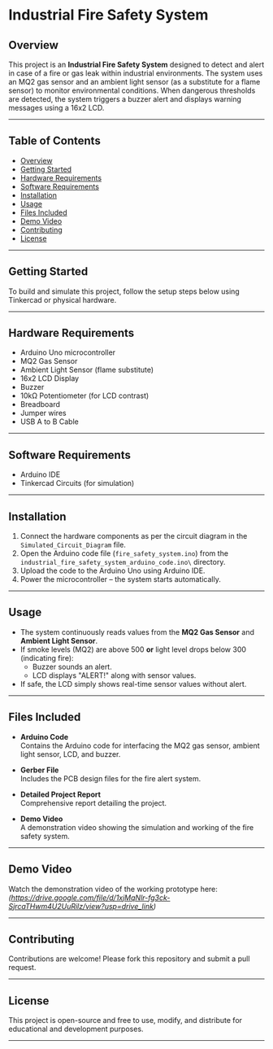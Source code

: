# Industrial Fire Safety System

## Overview
This project is an **Industrial Fire Safety System** designed to detect and alert in case of a fire or gas leak within industrial environments. The system uses an MQ2 gas sensor and an ambient light sensor (as a substitute for a flame sensor) to monitor environmental conditions. When dangerous thresholds are detected, the system triggers a buzzer alert and displays warning messages using a 16x2 LCD.

---

## Table of Contents
- [Overview](#overview)
- [Getting Started](#getting-started)
- [Hardware Requirements](#hardware-requirements)
- [Software Requirements](#software-requirements)
- [Installation](#installation)
- [Usage](#usage)
- [Files Included](#files-included)
- [Demo Video](#demo-video)
- [Contributing](#contributing)
- [License](#license)

---

## Getting Started
To build and simulate this project, follow the setup steps below using Tinkercad or physical hardware.

---

## Hardware Requirements
- Arduino Uno microcontroller  
- MQ2 Gas Sensor  
- Ambient Light Sensor (flame substitute)  
- 16x2 LCD Display  
- Buzzer  
- 10kΩ Potentiometer (for LCD contrast)  
- Breadboard  
- Jumper wires  
- USB A to B Cable

---

## Software Requirements
- Arduino IDE  
- Tinkercad Circuits (for simulation)  

---

## Installation
1. Connect the hardware components as per the circuit diagram in the `Simulated_Circuit_Diagram` file.
2. Open the Arduino code file (`fire_safety_system.ino`) from the `industrial_fire_safety_system_arduino_code.ino\` directory.
3. Upload the code to the Arduino Uno using Arduino IDE.
4. Power the microcontroller – the system starts automatically.

---

## Usage
- The system continuously reads values from the **MQ2 Gas Sensor** and **Ambient Light Sensor**.
- If smoke levels (MQ2) are above 500 **or** light level drops below 300 (indicating fire):
  - Buzzer sounds an alert.
  - LCD displays "ALERT!" along with sensor values.
- If safe, the LCD simply shows real-time sensor values without alert.

---

## Files Included


- **Arduino Code**  
  Contains the Arduino code for interfacing the MQ2 gas sensor, ambient light sensor, LCD, and buzzer.

- **Gerber File**  
  Includes the PCB design files for the fire alert system.

- **Detailed Project Report**  
  Comprehensive report detailing the project.

- **Demo Video**  
  A demonstration video showing the simulation and working of the fire safety system.

---

## Demo Video
Watch the demonstration video of the working prototype here:  
*(https://drive.google.com/file/d/1xjMqNlr-fg3ck-SjrcaTHwm4U2UuRilz/view?usp=drive_link)*

---

## Contributing
Contributions are welcome! Please fork this repository and submit a pull request.

---

## License
This project is open-source and free to use, modify, and distribute for educational and development purposes.

---


